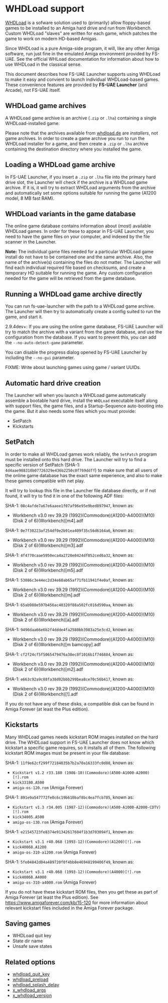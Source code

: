 # WHDLoad support

[WHDLoad](http://whdload.de/) is a sofware solution used to (primarily)
allow floppy-based games to be installed to an Amiga hard drive and run
from Workbench. Custom WHDLoad "slaves" are written for each game, which
patches the game to work on modern HD-based Amigas.

Since WHDLoad is a pure Amiga-side program, it will, like any other Amiga
software, run just fine in the emulated Amiga environment provided by FS-UAE.
See the official WHLoad documentation for information about how to use WHDLoad
in the classical sense.

This document describes how FS-UAE Launcher supports using WHDLoad to
make it easy and convient to launch individual WHDLoad-based games. These
convenience features are provided by **FS-UAE Launcher** (and Arcade), not
FS-UAE itself.

## WHDLoad game archives

A WHDLoad game archive is an archive (`.zip` or `.lha`) containing a single
WHDLoad-installed game.

Please note that the archives available from [whdload.de](http://whdload.de/)
are _installers_, not game archives. In order to create a game archive you
run to run the WHDLoad installer for a game, and then create a `.zip` or
`.lha` archive containing the destination directory where you installed the
game.

## Loading a WHDLoad game archive

In FS-UAE Launcher, if you insert a `.zip` or `.lha` file into the primary
hard drive slot, the Launcher will check if the archive is a WHDLoad game
archive. If it is, it will try to extract WHDLoad arguments from the archive
and automatically set some options suitable for running the game (A1200
model, 8 MB fast RAM).

## WHDLoad variants in the game database

The online game database contains information about (most) available
WHDLoad games. In order for these to appear in FS-UAE Launcher, you need
to have the game files on your computer, and indexed by the file scanner
in the Launcher.

**Note:** The individual game files needed for a particular WHDLoad game
install do not have to be contained one and the same archive. Also, the name
of the archive(s) containing the files do not matter. The Launcher will find
each individual required file based on checksums, and create a temporary
HD suitable for running the game. Any custom configuration needed for the
game will be retrieved from the game database.

## Running a WHDLoad game archive directly

You can run fs-uae-launcher with the path to a WHDLoad game archive.
The Launcher will then try to automatically create a config suited to run
the game, and start it.

2.9.4dev+: If you are using the online game database, FS-UAE Launcher will
try to match the archive with a variant from the game database, and use the
configuration from the database. If you want to prevent this, you can add the
`--no-auto-detect-game` parameter.

You can disable the progress dialog opened by FS-UAE Launcher by including
the `--no-gui` parameter.

FIXME: Write about launching games using game / variant UUIDs.

## Automatic hard drive creation

The Launcher will when you launch a WHDLoad game automatically assemble a 
bootable hard drive, install the `WHDLoad` executable itself along with
support files, the game files, and a Startup-Sequence auto-booting into the
game. But it also needs some files which you must provide:

- SetPatch
- Kickstarts

## SetPatch

In order to make all WHDLoad games work reliably, the `SetPatch` program must
be installed onto this hard drive. The Launcher will try to find a specific
version of SetPatch (SHA-1: `4d4aae988310b07726329e436b2250c0f769ddff`) to
make sure that all users of the online game database has the exact same
experience, and also to make these games compatible with net play.

It will try to lookup this file in the Launcher file database directly, or if
not found, it will try to find it in one of the following ADF files:

SHA-1: `08c4afde7a67e6aaee1f07af96e95e9bed897947`, known as:
- Workbench v3.0 rev 39.29 (1992)(Commodore)(A1200-A4000)(M10)
  (Disk 2 of 6)(Workbench)[m4].adf

SHA-1: `0e7f30223af254df0e2b91ea409f35c56d6164a6`, known as:
- Workbench v3.0 rev 39.29 (1992)(Commodore)(A1200-A4000)(M10)
  (Disk 2 of 6)(Workbench)[m3].adf

SHA-1: `4f4770caae5950eca4a2720e0424df052ced6a32`, known as:
- Workbench v3.0 rev 39.29 (1992)(Commodore)(A1200-A4000)(M10)
  (Disk 2 of 6)(Workbench)[m5].adf

SHA-1: `53086c3e44ec2d34e60ab65af71fb11941f4e0af`, known as:
- Workbench v3.0 rev 39.29 (1992)(Commodore)(A1200-A4000)(M10)
  (Disk 2 of 6)(Workbench)[m].adf

SHA-1: `65ab988e597b456ac40320f88a502fc016d590aa`, known as:
- Workbench v3.0 rev 39.29 (1992)(Commodore)(A1200-A4000)(M10)
  (Disk 2 of 6)(Workbench)[a].adf

SHA-1: `9496daa66e6b2f4ddde4fa2580bb3983a25e3cd2`, known as:
- Workbench v3.0 rev 39.29 (1992)(Commodore)(A1200-A4000)(M10)
  (Disk 2 of 6)(Workbench)[m bamcopy].adf

SHA-1: `cf2f24cf5f5065479476a38ec8f1016b1f746884`, known as:
- Workbench v3.0 rev 39.29 (1992)(Commodore)(A1200-A4000)(M10)
  (Disk 2 of 6)(Workbench)[m2].adf

SHA-1: `e663c92a9c88fa38d02bbb299bea8ce70c56b417`, known as:
- Workbench v3.0 rev 39.29 (1992)(Commodore)(A1200-A4000)(M10)
  (Disk 2 of 6)(Workbench)[!].adf

If you do not have any of these disks, a compatible disk can be found in
Amiga Forever (at least the Plus edition).

## Kickstarts

Many WHDLoad games needs kickstart ROM images installed on the hard drive.
The WHDLoad support in FS-UAE Launcher does not know which kickstart a
specific game requires, so it installs all of them. The following kickstart
ROM images must be present in your file database:

SHA-1: `11f9e62cf299f72184835b7b2a70a16333fc0d88`, known as:
- `Kickstart v1.2 r33.180 (1986-10)(Commodore)(A500-A1000-A2000)[!].rom`
- `kick33180.A500`
- `amiga-os-120.rom` (Amiga Forever)

SHA-1: `891e9a547772fe0c6c19b610baf8bc4ea7fcb785`, known as:
- `Kickstart v1.3 r34.005 (1987-12)(Commodore)(A500-A1000-A2000-CDTV)[!].rom`
- `kick34005.A500`
- `amiga-os-130.rom` (Amiga Forever)

SHA-1: `e21545723fe8374e91342617604f1b3d703094f1`, known as:
- `Kickstart v3.1 r40.068 (1993-12)(Commodore)(A1200)[!].rom`
- `kick40068.A1200`
- `amiga-os-310-a1200.rom` (Amiga Forever)

SHA-1: `5fe04842d04a489720f0f4bb0e46948199406f49`, known as:
- `Kickstart v3.1 r40.068 (1993-12)(Commodore)(A4000)[!].rom`
- `kick40068.A4000`
- `amiga-os-310-a4000.rom` (Amiga Forever)

If you do not have these kickstart ROM files, then you get these as part of
Amiga Forever (at least the Plus edition). See
https://www.amigaforever.com/kb/15-120 for more information about relevant kickstart files included in the Amiga Forever package.

## Saving games

- WHDLoad quit key
- State dir name
- Unsafe save states

## Related options

- [whdload_quit_key](options/whdload-quit-key.md)
- [whdload_preload](options/whdload-preload.md)
- [whdload_splash_delay](options/whdload-splash-delay.md)
- [x_whdload_args](options/x_whdload-args.md)
- [x_whdload_version](options/x_whdload-version.md)
